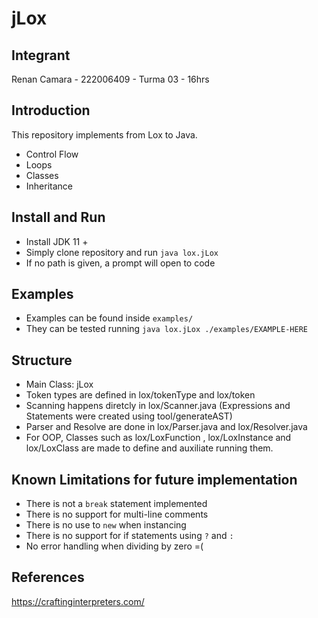 # jLox
## Integrant
Renan Camara - 222006409 - Turma 03 - 16hrs
## Introduction
This repository implements from Lox to Java.
- Control Flow
- Loops
- Classes
- Inheritance
## Install and Run
- Install JDK 11 +
- Simply clone repository and run `java lox.jLox`
- If no path is given, a prompt will open to code
## Examples
- Examples can be found inside `examples/`
- They can be tested running `java lox.jLox ./examples/EXAMPLE-HERE`
## Structure
- Main Class: jLox
- Token types are defined in lox/tokenType and lox/token
- Scanning happens diretcly in lox/Scanner.java (Expressions and Statements were created using tool/generateAST)
- Parser and Resolve are done in lox/Parser.java and lox/Resolver.java
- For OOP, Classes such as lox/LoxFunction , lox/LoxInstance and lox/LoxClass are made to define and auxiliate running them.
## Known Limitations for future implementation
- There is not a `break` statement implemented
- There is no support for multi-line comments
- There is no use to `new` when instancing
- There is no support for if statements using `?` and `:`
- No error handling when dividing by zero =(
## References
https://craftinginterpreters.com/
